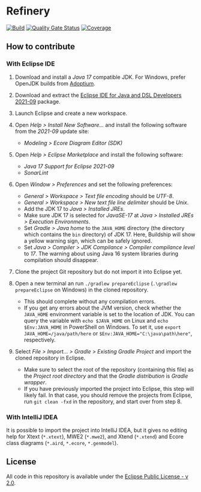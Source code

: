 # Refinery

[![Build](https://github.com/graphs4value/refinery/actions/workflows/build.yml/badge.svg)](https://github.com/graphs4value/refinery/actions/workflows/build.yml) [![Quality Gate Status](https://sonarcloud.io/api/project_badges/measure?project=graphs4value_refinery&metric=alert_status)](https://sonarcloud.io/dashboard?id=graphs4value_refinery) [![Coverage](https://sonarcloud.io/api/project_badges/measure?project=graphs4value_refinery&metric=coverage)](https://sonarcloud.io/dashboard?id=graphs4value_refinery)

## How to contribute

### With Eclipse IDE

1. Download and install a _Java 17_ compatible JDK. For Windows, prefer OpenJDK builds from [Adoptium](https://adoptium.net/).

2. Download and extract the [Eclipse IDE for Java and DSL Developers 2021-09](https://www.eclipse.org/downloads/packages/release/2021-09/r/eclipse-ide-java-and-dsl-developers) package.

3. Launch Eclipse and create a new workspace.

4. Open _Help > Install New Software..._ and install the following software from the _2021-09_ update site:
    * _Modeling > Ecore Diagram Editor (SDK)_

5. Open _Help > Eclipse Marketplace_ and install the following software:
    * _Java 17 Support for Eclipse 2021-09_
    * _SonarLint_

6. Open _Window > Preferences_ and set the following preferences:
    * _General > Workspace > Text file encoding_ should be _UTF-8_.
    * _General > Workspace > New text file line delimiter_ should be _Unix_.
    * Add the JDK 17 to _Java > Installed JREs_.
    * Make sure JDK 17 is selected for _JavaSE-17_ at _Java > Installed JREs > Execution Environments_.
    * Set _Gradle > Java home_ to the `JAVA_HOME` directory (the directory which contains the `bin` directory) of JDK 17. Here, Buildship will show a yellow warning sign, which can be safely ignored.
    * Set _Java > Compiler > JDK Compilance > Compiler compilance level_ to _17_. The warning about using Java 16 system libraries during compilation should disappear.
	  
7. Clone the project Git repository but do not import it into Eclipse yet.

8. Open a new terminal an run `./gradlew prepareEclipse` (`.\gradlew prepareEclipse` on Windows) in the cloned repository.
    * This should complete without any compilation errors.
    * If you get any errors about the JVM version, check whether the `JAVA_HOME` environment variable is set to the location of JDK. You can query the variable with `echo $JAVA_HOME` on Linux and `echo $Env:JAVA_HOME` in PowerShell on Windows. To set it, use `export JAVA_HOME=/java/path/here` or `$Env:JAVA_HOME="C:\java\path\here"`, respectively.

9. Select _File > Import... > Gradle > Existing Gradle Project_ and import the cloned repository in Eclipse.
    * Make sure to select the root of the repository (containing this file) as the _Project root directory_ and that the _Gradle distribution_ is _Gradle wrapper_.
    * If you have previously imported the project into Eclipse, this step will likely fail. In that case, you should remove the projects from Eclipse, run `git clean -fxd` in the repository, and start over from step 8. 

### With IntelliJ IDEA

It is possible to import the project into IntelliJ IDEA, but it gives no editing help for Xtext (`*.xtext`), MWE2 (`*.mwe2`), and Xtend (`*.xtend`) and Ecore class diagrams (`*.aird`, `*.ecore`, `*.genmodel`). 

## License

All code in this repository is available under the [Eclipse Public License - v 2.0](https://www.eclipse.org/legal/epl-2.0/).
